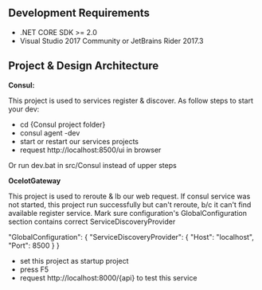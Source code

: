 ## Development Requirements

* .NET CORE SDK >= 2.0
* Visual Studio 2017 Community or JetBrains Rider 2017.3

## Project & Design Architecture

**Consul:**

This project is used to services register & discover. As follow steps to start your dev:

+ cd {Consul project folder}
+ consul agent -dev
+ start or restart our services projects
+ request http://localhost:8500/ui in browser

Or run dev.bat in src/Consul instead of upper steps

**OcelotGateway**

This project is used to reroute & lb our web request. If consul service was not started, this project run successfully but can't reroute, b/c it can't find available register service. 
Mark sure configuration's GlobalConfiguration section contains correct ServiceDiscoveryProvider

  "GlobalConfiguration": {
    "ServiceDiscoveryProvider": {
      "Host": "localhost",
      "Port": 8500
    }
  }

+ set this project as startup project
+ press F5
+ request http://localhost:8000/{api} to test this service
